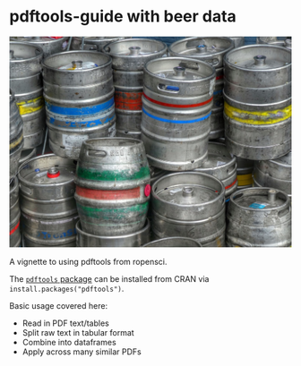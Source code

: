 # pdftools-guide with beer data

![](beer-kegs.jpeg)

A vignette to using pdftools from ropensci.

The [`pdftools` package](https://docs.ropensci.org/pdftools/) can be installed from CRAN via `install.packages("pdftools")`.

Basic usage covered here:
- Read in PDF text/tables
- Split raw text in tabular format
- Combine into dataframes
- Apply across many similar PDFs

